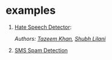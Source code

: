 # examples

1. [Hate Speech Detector](https://github.com/TazeemKhan9/Hate-Speech-Detector):

    _Authors: [Tazeem Khan](https://github.com/TazeemKhan9), [Shubh Lilani](https://github.com/shubh17204)_
    
2. [SMS Spam Detection](https://github.com/kritikseth/NLP-College-Sem-VI/blob/main/NLP_Assignment_1.ipynb)
